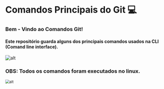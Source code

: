 # Comandos Principais do Git :computer:

### Bem - Vindo ao Comandos Git!



#### Este repositório guarda alguns dos principais comandos usados na CLI (Comand line interface). 

![alt ](https://media0.giphy.com/media/26tn33aiTi1jkl6H6/giphy.gif)

###  OBS: Todos os comandos foram executados no linux. 



<img src="https://media2.giphy.com/media/l0MYPHoUgI3FY7IBO/giphy.gif" alt="alt" style="zoom:80%;" /> 

### 

